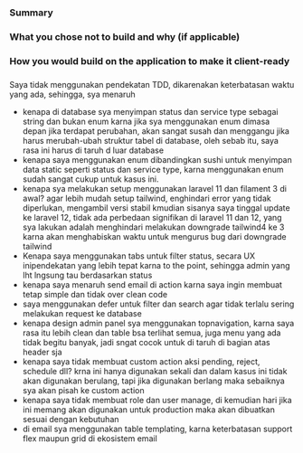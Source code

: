 ### Summary


### What you chose not to build and why (if applicable)


### How you would build on the application to make it client-ready


### 
Saya tidak menggunakan pendekatan TDD, dikarenakan keterbatasan waktu yang ada, sehingga, sya menaruh

- kenapa di database sya menyimpan status dan service type sebagai string dan bukan enum karna jika sya menggunakan enum dimasa depan jika terdapat perubahan, akan sangat susah dan menggangu jika harus merubah-ubah struktur tabel di database, oleh sebab itu, saya rasa ini harus di taruh d luar database
- kenapa saya menggunakan enum dibandingkan sushi untuk menyimpan data static seperti status dan service type, karna menggunakan enum sudah sangat cukup untuk kasus ini.
- kenapa sya melakukan setup menggunakan laravel 11 dan filament 3 di awal? agar lebih mudah setup tailwind, enghindari error yang tidak diperlukan, mengambil versi stabil kmudian sisanya saya tinggal update ke laravel 12, tidak ada perbedaan signifikan di laravel 11 dan 12, yang sya lakukan adalah menghindari melakukan downgrade tailwind4 ke 3 karna akan menghabiskan waktu untuk mengurus bug dari downgrade tailwind
- Kenapa saya menggunakan tabs untuk filter status, secara UX inipendekatan yang lebih tepat karna to the point, sehingga admin yang lht lngsung tau berdasarkan status
- kenapa saya menaruh send email di action karna saya ingin membuat tetap simple dan tidak over clean code
- saya menggunakan defer untuk filter dan search agar tidak terlalu sering melakukan request ke database
- kenapa design admin panel sya menggunakan topnavigation, karna saya rasa itu lebih clean dan table bsa terlihat semua, juga menu yang ada tidak begitu banyak, jadi sngat cocok untuk di taruh di bagian atas header sja
- kenapa saya tidak membuat custom action aksi pending, reject, schedule dll? krna ini hanya digunakan sekali dan dalam kasus ini tidak akan digunakan berulang, tapi jika digunakan berlang maka sebaiknya sya akan pisah ke custom action
- kenapa saya tidak membuat role dan user manage, di kemudian hari jika ini memang akan digunakan untuk production maka akan dibuatkan sesuai dengan kebutuhan
- di email sya menggunakan table templating, karna keterbatasan support flex maupun grid di ekosistem email